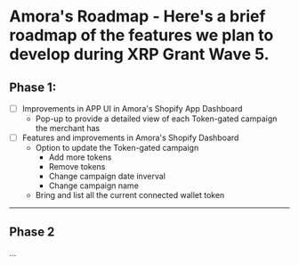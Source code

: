 # Amora's Roadmap - Here's a brief roadmap of the features we plan to develop during XRP Grant Wave 5.

## Phase 1:
  - [ ] Improvements in APP UI in Amora's Shopify App Dashboard
    - Pop-up to provide a detailed view of each Token-gated campaign the merchant has
  - [ ] Features and improvements in Amora's Shopify Dashboard
    - Option to update the Token-gated campaign
      - Add more tokens
      - Remove tokens
      - Change campaign date inverval
      - Change campaign name
    - Bring and list all the current connected wallet token

---

## Phase 2

...
